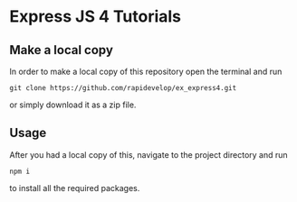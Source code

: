 # Express JS 4 Tutorials

## Make a local copy

In order to make a local copy of this repository open the terminal and run

```
git clone https://github.com/rapidevelop/ex_express4.git
```

or simply download it as a zip file.

## Usage

After you had a local copy of this, navigate to the project directory and run

```
npm i
```

to install all the required packages.
